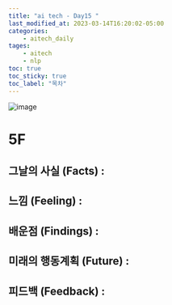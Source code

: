 ```yaml
---
title: "ai tech - Day15 "
last_modified_at: 2023-03-14T16:20:02-05:00
categories:
    - aitech_daily
tages:
    - aitech
    - nlp
toc: true
toc_sticky: true
toc_label: "목차"
---
```


![image](../../../image/aitech.png)


# 5F
## 그날의 사실 (Facts) :

## 느낌 (Feeling) :

## 배운점 (Findings) :

## 미래의 행동계획 (Future) :

## 피드백 (Feedback) :